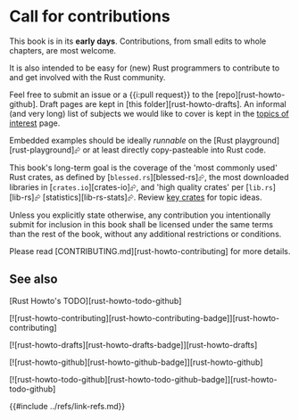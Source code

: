 # Call for contributions

This book is in its **early days**. Contributions, from small edits to whole chapters, are most welcome.

It is also intended to be easy for (new) Rust programmers to contribute to and get involved with the Rust community.

Feel free to submit an issue or a {{i:pull request}} to the [repo][rust-howto-github]. Draft pages are kept in [this folder][rust-howto-drafts]. An informal (and very long) list of subjects we would like to cover is kept in the [topics of interest](topics_of_interest.md) page.

Embedded examples should be ideally _runnable_ on the [Rust playground][rust-playground]⮳ or at least directly copy-pasteable into Rust code.

This book's long-term goal is the coverage of the 'most commonly used' Rust crates, as defined by [`blessed.rs`][blessed-rs]⮳, the most downloaded libraries in [`crates.io`][crates-io]⮳, and 'high quality crates' per [`lib.rs`][lib-rs]⮳ [statistics][lib-rs-stats]⮳. Review [key crates](../key_crates.md) for topic ideas.

Unless you explicitly state otherwise, any contribution you intentionally submit for inclusion in this book shall be licensed under the same terms than the rest of the book, without any additional restrictions or conditions.

Please read [CONTRIBUTING.md][rust-howto-contributing] for more details.

## See also

[Rust Howto's TODO][rust-howto-todo-github]

[![rust-howto-contributing][rust-howto-contributing-badge]][rust-howto-contributing]

[![rust-howto-drafts][rust-howto-drafts-badge]][rust-howto-drafts]

[![rust-howto-github][rust-howto-github-badge]][rust-howto-github]

[![rust-howto-todo-github][rust-howto-todo-github-badge]][rust-howto-todo-github]

{{#include ../refs/link-refs.md}}
